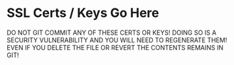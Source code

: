# SSL Certs / Keys Go Here

DO NOT GIT COMMIT ANY OF THESE CERTS OR KEYS!
DOING SO IS A SECURITY VULNERABILITY AND YOU WILL NEED TO REGENERATE THEM!
EVEN IF YOU DELETE THE FILE OR REVERT THE CONTENTS REMAINS IN GIT!
